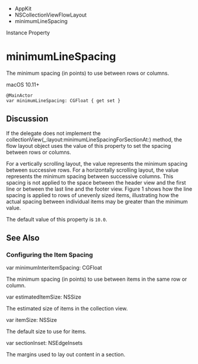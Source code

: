 

- AppKit
- NSCollectionViewFlowLayout
-  minimumLineSpacing 

Instance Property

# minimumLineSpacing

The minimum spacing (in points) to use between rows or columns.

macOS 10.11+

``` source
@MainActor
var minimumLineSpacing: CGFloat { get set }
```

## Discussion

If the delegate does not implement the collectionView(_:layout:minimumLineSpacingForSectionAt:) method, the flow layout object uses the value of this property to set the spacing between rows or columns.

For a vertically scrolling layout, the value represents the minimum spacing between successive rows. For a horizontally scrolling layout, the value represents the minimum spacing between successive columns. This spacing is not applied to the space between the header view and the first line or between the last line and the footer view. Figure 1 shows how the line spacing is applied to rows of unevenly sized items, illustrating how the actual spacing between individual items may be greater than the minimum value.

The default value of this property is `10.0`.

## See Also

### Configuring the Item Spacing

var minimumInteritemSpacing: CGFloat

The minimum spacing (in points) to use between items in the same row or column.

var estimatedItemSize: NSSize

The estimated size of items in the collection view.

var itemSize: NSSize

The default size to use for items.

var sectionInset: NSEdgeInsets

The margins used to lay out content in a section.

